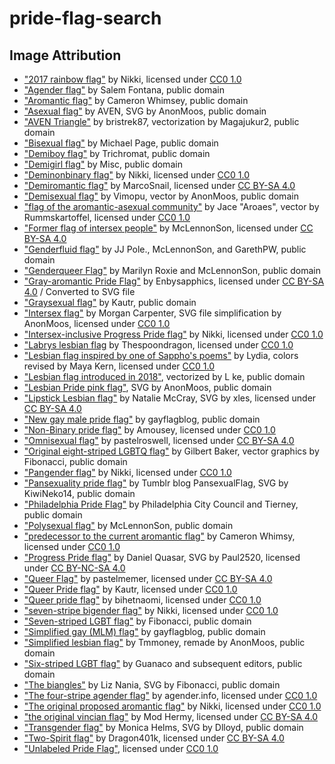 # pride-flag-search

## Image Attribution
- ["2017 rainbow flag"](https://commons.wikimedia.org/wiki/File:2017_rainbow_flag.svg) by Nikki, licensed under [CC0 1.0](https://creativecommons.org/publicdomain/zero/1.0/deed.en)
- ["Agender flag"](https://commons.wikimedia.org/wiki/File:Agender_pride_flag.svg) by Salem Fontana, public domain
- ["Aromantic flag"](https://commons.wikimedia.org/wiki/File:Aromantic_Pride_Flag.svg) by Cameron Whimsey, public domain
- ["Asexual flag"](https://commons.wikimedia.org/wiki/File:Asexual_Pride_Flag.svg) by AVEN, SVG by AnonMoos, public domain
- ["AVEN Triangle"](https://commons.wikimedia.org/wiki/File:AVEN_Triangle.svg) by bristrek87, vectorization by Magajukur2, public domain
- ["Bisexual flag"](https://commons.wikimedia.org/wiki/File:Bisexual_Pride_Flag.svg) by Michael Page, public domain
- ["Demiboy flag"](https://commons.wikimedia.org/wiki/File:Demiboy_Flag.svg) by Trichromat, public domain
- ["Demigirl flag"](https://commons.wikimedia.org/wiki/File:Demigirl_Flag.svg) by Misc, public domain
- ["Deminonbinary flag"](https://commons.wikimedia.org/wiki/File:Deminonbinary_flag.svg) by Nikki, licensed under [CC0 1.0](https://creativecommons.org/publicdomain/zero/1.0/deed.en)
- ["Demiromantic flag"](https://commons.wikimedia.org/wiki/File:Demiromantic_Pride_Flag.svg) by MarcoSnail, licensed under [CC BY-SA 4.0](https://creativecommons.org/licenses/by-sa/4.0/deed.en)
- ["Demisexual flag"](https://commons.wikimedia.org/wiki/File:Demisexual_Pride_Flag.svg) by Vimopu, vector by AnonMoos, public domain
- ["flag of the aromantic-asexual community"](https://commons.wikimedia.org/wiki/File:Aroace_flag.svg) by Jace "Aroaes", vector by Rummskartoffel, licensed under [CC0 1.0](https://creativecommons.org/publicdomain/zero/1.0/deed.en)
- ["Former flag of intersex people"](https://commons.wikimedia.org/wiki/File:Early_Intersex_Flag.svg) by McLennonSon, licensed under [CC BY-SA 4.0](https://creativecommons.org/licenses/by-sa/4.0/deed.en)
- ["Genderfluid flag"](https://commons.wikimedia.org/wiki/File:Genderfluidity_Pride-Flag.svg) by JJ Pole., McLennonSon, and GarethPW, public domain
- ["Genderqueer Flag"](https://commons.wikimedia.org/wiki/File:Genderqueer_Pride_Flag.svg) by Marilyn Roxie and McLennonSon, public domain
- ["Gray-aromantic Pride Flag"](https://commons.wikimedia.org/wiki/File:Gray-aromantic_Pride_Flag.png) by Enbysapphics, licensed under [CC BY-SA 4.0](https://creativecommons.org/licenses/by-sa/4.0/deed.en) / Converted to SVG file
- ["Graysexual flag"](https://commons.wikimedia.org/wiki/File:Grey_asexuality_flag.svg) by Kautr, public domain
- ["Intersex flag"](https://commons.wikimedia.org/wiki/File:Intersex_Pride_Flag.svg) by Morgan Carpenter, SVG file simplification by AnonMoos, licensed under [CC0 1.0](https://creativecommons.org/publicdomain/zero/1.0/deed.en)
- ["Intersex-inclusive Progress Pride flag"](https://commons.wikimedia.org/wiki/File:Intersex-inclusive_pride_flag.svg) by Nikki, licensed under [CC0 1.0](https://creativecommons.org/publicdomain/zero/1.0/deed.en)
- ["Labrys lesbian flag](https://commons.wikimedia.org/wiki/File:Labrys_Lesbian_Flag.svg) by Thespoondragon, licensed under [CC0 1.0](https://creativecommons.org/publicdomain/zero/1.0/deed.en)
- ["Lesbian flag inspired by one of Sappho's poems"](https://commons.wikimedia.org/wiki/File:Sapphic_flag_2.svg) by Lydia, colors revised by Maya Kern, licensed under [CC0 1.0](https://creativecommons.org/publicdomain/zero/1.0/deed.en)
- ["Lesbian flag introduced in 2018"](https://commons.wikimedia.org/wiki/File:Lesbian_pride_flag_2018.svg), vectorized by L ke, public domain
- ["Lesbian Pride pink flag"](https://commons.wikimedia.org/wiki/File:Lesbian_Pride_pink_flag.svg), SVG by AnonMoos, public domain
- ["Lipstick Lesbian flag"](https://commons.wikimedia.org/wiki/File:Lipstick_lesbian_Pride_Flag.svg) by Natalie McCray, SVG by xles, licensed under [CC BY-SA 4.0](https://creativecommons.org/licenses/by-sa/4.0/deed.en)
- ["New gay male pride flag"](https://commons.wikimedia.org/wiki/File:New_Gay_Pride_Flag.svg) by gayflagblog, public domain
- ["Non-Binary pride flag"](https://commons.wikimedia.org/wiki/File:Non-binary_enby_pride_flag.svg) by Amousey, licensed under [CC0 1.0](https://creativecommons.org/publicdomain/zero/1.0/deed.en)
- ["Omnisexual flag"](https://commons.wikimedia.org/wiki/File:Omnisexuality_flag.svg) by pastelroswell, licensed under [CC BY-SA 4.0](https://creativecommons.org/licenses/by-sa/4.0/deed.en)
- ["Original eight-striped LGBTQ flag"](https://commons.wikimedia.org/wiki/File:Gay_flag_8.svg) by Gilbert Baker, vector graphics by Fibonacci, public domain
- ["Pangender flag"](https://commons.wikimedia.org/wiki/File:Pangender_flag.svg) by Nikki, licensed under [CC0 1.0](https://creativecommons.org/publicdomain/zero/1.0/deed.en)
- ["Pansexuality pride flag"](https://commons.wikimedia.org/wiki/File:Pansexuality_Pride_Flag.svg) by Tumblr blog PansexualFlag, SVG by KiwiNeko14, public domain
- ["Philadelphia Pride Flag"](https://commons.wikimedia.org/wiki/File:Philadelphia_Pride_Flag.svg) by Philadelphia City Council and Tierney, public domain
- ["Polysexual flag"](https://commons.wikimedia.org/wiki/File:Polysexuality_Pride_Flag.svg) by McLennonSon, public domain
- ["predecessor to the current aromantic flag"](https://commons.wikimedia.org/wiki/File:Second_Aromantic_Flag.svg) by Cameron Whimsy, licensed under [CC0 1.0](https://creativecommons.org/publicdomain/zero/1.0/deed.en)
- ["Progress Pride flag"](https://commons.wikimedia.org/wiki/File:LGBTQ%2B_rainbow_flag_Quasar_%22Progress%22_variant.svg) by Daniel Quasar, SVG by Paul2520, licensed under [CC BY-NC-SA 4.0](https://creativecommons.org/licenses/by-nc-sa/4.0/)
- ["Queer Flag"](https://commons.wikimedia.org/wiki/File:Queer_Flag.svg) by pastelmemer, licensed under [CC BY-SA 4.0](https://creativecommons.org/licenses/by-sa/4.0/deed.en)
- ["Queer Pride flag"](https://commons.wikimedia.org/wiki/File:Queer_Pride_flag_chevron_design.svg) by Kautr, licensed under [CC0 1.0](https://creativecommons.org/publicdomain/zero/1.0/deed.en)
- ["Queer pride flag"](https://commons.wikimedia.org/wiki/File:Queer_pride_flag.svg) by bihetnaomi, licensed under [CC0 1.0](https://creativecommons.org/publicdomain/zero/1.0/deed.en)
- ["seven-stripe bigender flag"](https://commons.wikimedia.org/wiki/File:Bigender_flag.svg) by Nikki, licensed under [CC0 1.0](https://creativecommons.org/publicdomain/zero/1.0/deed.en)
- ["Seven-striped LGBT flag"](https://commons.wikimedia.org/wiki/File:Gay_flag_7.svg) by Fibonacci, public domain
- ["Simplified gay (MLM) flag"](https://commons.wikimedia.org/wiki/File:5-striped_New_Gay_Male_Pride_Flag.svg) by gayflagblog, public domain
- ["Simplified lesbian flag"](https://commons.wikimedia.org/wiki/File:Lesbian_Pride_Flag_2019.svg) by Tmmoney, remade by AnonMoos, public domain
- ["Six-striped LGBT flag"](https://commons.wikimedia.org/wiki/File:Gay_Pride_Flag.svg) by Guanaco and subsequent editors, public domain
- ["The biangles"](https://commons.wikimedia.org/wiki/File:Bi_triangles.svg) by Liz Nania, SVG by Fibonacci, public domain
- ["The four-stripe agender flag"](https://commons.wikimedia.org/wiki/File:Agender_pride_flag_agender_info.svg) by agender.info, licensed under [CC0 1.0](https://creativecommons.org/publicdomain/zero/1.0/deed.en)
- ["The original proposed aromantic flag"](https://commons.wikimedia.org/wiki/File:Aromantic_flag_(original).svg) by Nikki, licensed under [CC0 1.0](https://creativecommons.org/publicdomain/zero/1.0/deed.en)
- ["the original vincian flag"](https://commons.wikimedia.org/wiki/File:Vincian_flag_(original).svg) by Mod Hermy, licensed under [CC BY-SA 4.0](https://creativecommons.org/licenses/by-sa/4.0/deed.en)
- ["Transgender flag"](https://commons.wikimedia.org/wiki/File:Transgender_Pride_flag.svg) by Monica Helms, SVG by Dlloyd, public domain
- ["Two-Spirit flag"](https://commons.wikimedia.org/wiki/File:Two-Spirit_Flag.svg) by Dragon401k, licensed under [CC BY-SA 4.0](https://creativecommons.org/licenses/by-sa/4.0/deed.en)
- ["Unlabeled Pride Flag"](https://commons.wikimedia.org/wiki/File:Unlabeled_Pride_Flag.svg), licensed under [CC0 1.0](https://creativecommons.org/publicdomain/zero/1.0/deed.en)